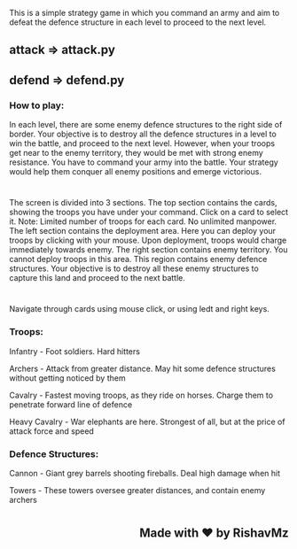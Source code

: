 This is a simple strategy game in which you command an army and aim to defeat the defence structure in each level to proceed to the next level.

## attack => attack.py

## defend => defend.py


### How to play:

In each level, there are some enemy defence structures to the right side of border. Your objective is to destroy all the defence structures in a level to win the battle, and proceed to the next level. However, when your troops get near to the enemy territory, they would be met with strong enemy resistance. You have to command your army into the battle. Your strategy would help them conquer all enemy positions and emerge victorious.
#
The screen is divided into 3 sections. The top section contains the cards, showing the troops you have under your command. Click on a card to select it. Note: Limited number of troops for each card. No unlimited manpower.  
The left section contains the deployment area. Here you can deploy your troops by clicking with your mouse. Upon deployment, troops would charge immediately towards enemy.  The right section contains enemy territory. You cannot deploy troops in this area. This region contains enemy defence structures. Your objective is to destroy all these enemy structures to capture this land and proceed to the next battle.

#
Navigate through cards using mouse click, or using ledt and right keys.

### Troops:

<p>Infantry        - Foot soldiers. Hard hitters
</p><p>Archers         - Attack from greater distance. May hit some defence structures without getting noticed by them
</p><p>Cavalry         - Fastest moving troops, as they ride on horses. Charge them to penetrate forward line of defence
</p><p>Heavy Cavalry   - War elephants are here. Strongest of all, but at the price of attack force and speed
</p>

### Defence Structures:

<p>Cannon          - Giant grey barrels shooting fireballs. Deal high damage when hit </p>
<p>Towers          - These towers oversee greater distances, and contain enemy archers</p>

#
#
#

## <div align="right">Made with ❤ by RishavMz</div>